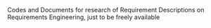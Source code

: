 Codes and Documents for research of Requirement Descriptions on Requirements Engineering, just to be freely available